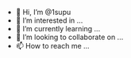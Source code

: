 - 👋 Hi, I’m @1supu
- 👀 I’m interested in ...
- 🌱 I’m currently learning ...
- 💞️ I’m looking to collaborate on ...
- 📫 How to reach me ...

<!---
1supu/1supu is a ✨ special ✨ repository because its `README.md` (this file) appears on your GitHub profile.
You can click the Preview link to take a look at your changes.
--->
